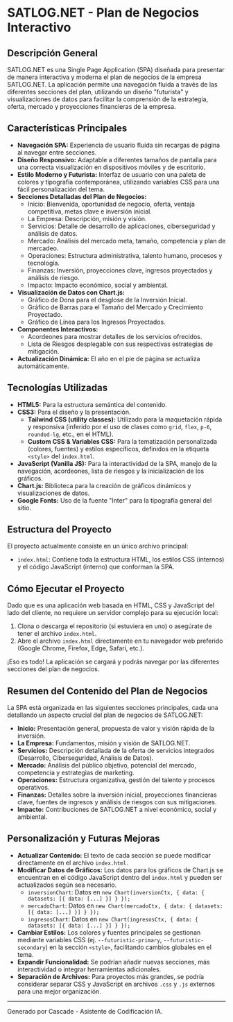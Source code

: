 # SATLOG.NET - Plan de Negocios Interactivo

## Descripción General

SATLOG.NET es una Single Page Application (SPA) diseñada para presentar de manera interactiva y moderna el plan de negocios de la empresa SATLOG.NET. La aplicación permite una navegación fluida a través de las diferentes secciones del plan, utilizando un diseño "futurista" y visualizaciones de datos para facilitar la comprensión de la estrategia, oferta, mercado y proyecciones financieras de la empresa.

## Características Principales

-   **Navegación SPA:** Experiencia de usuario fluida sin recargas de página al navegar entre secciones.
-   **Diseño Responsivo:** Adaptable a diferentes tamaños de pantalla para una correcta visualización en dispositivos móviles y de escritorio.
-   **Estilo Moderno y Futurista:** Interfaz de usuario con una paleta de colores y tipografía contemporánea, utilizando variables CSS para una fácil personalización del tema.
-   **Secciones Detalladas del Plan de Negocios:**
    -   Inicio: Bienvenida, oportunidad de negocio, oferta, ventaja competitiva, metas clave e inversión inicial.
    -   La Empresa: Descripción, misión y visión.
    -   Servicios: Detalle de desarrollo de aplicaciones, ciberseguridad y análisis de datos.
    -   Mercado: Análisis del mercado meta, tamaño, competencia y plan de mercadeo.
    -   Operaciones: Estructura administrativa, talento humano, procesos y tecnología.
    -   Finanzas: Inversión, proyecciones clave, ingresos proyectados y análisis de riesgo.
    -   Impacto: Impacto económico, social y ambiental.
-   **Visualización de Datos con Chart.js:**
    -   Gráfico de Dona para el desglose de la Inversión Inicial.
    -   Gráfico de Barras para el Tamaño del Mercado y Crecimiento Proyectado.
    -   Gráfico de Línea para los Ingresos Proyectados.
-   **Componentes Interactivos:**
    -   Acordeones para mostrar detalles de los servicios ofrecidos.
    -   Lista de Riesgos desplegable con sus respectivas estrategias de mitigación.
-   **Actualización Dinámica:** El año en el pie de página se actualiza automáticamente.

## Tecnologías Utilizadas

-   **HTML5:** Para la estructura semántica del contenido.
-   **CSS3:** Para el diseño y la presentación.
    -   **Tailwind CSS (utility classes):** Utilizado para la maquetación rápida y responsiva (inferido por el uso de clases como `grid`, `flex`, `p-6`, `rounded-lg`, etc., en el HTML).
    -   **Custom CSS & Variables CSS:** Para la tematización personalizada (colores, fuentes) y estilos específicos, definidos en la etiqueta `<style>` del `index.html`.
-   **JavaScript (Vanilla JS):** Para la interactividad de la SPA, manejo de la navegación, acordeones, lista de riesgos y la inicialización de los gráficos.
-   **Chart.js:** Biblioteca para la creación de gráficos dinámicos y visualizaciones de datos.
-   **Google Fonts:** Uso de la fuente "Inter" para la tipografía general del sitio.

## Estructura del Proyecto

El proyecto actualmente consiste en un único archivo principal:

-   `index.html`: Contiene toda la estructura HTML, los estilos CSS (internos) y el código JavaScript (interno) que conforman la SPA.

## Cómo Ejecutar el Proyecto

Dado que es una aplicación web basada en HTML, CSS y JavaScript del lado del cliente, no requiere un servidor complejo para su ejecución local:

1.  Clona o descarga el repositorio (si estuviera en uno) o asegúrate de tener el archivo `index.html`.
2.  Abre el archivo `index.html` directamente en tu navegador web preferido (Google Chrome, Firefox, Edge, Safari, etc.).

¡Eso es todo! La aplicación se cargará y podrás navegar por las diferentes secciones del plan de negocios.

## Resumen del Contenido del Plan de Negocios

La SPA está organizada en las siguientes secciones principales, cada una detallando un aspecto crucial del plan de negocios de SATLOG.NET:

-   **Inicio:** Presentación general, propuesta de valor y visión rápida de la inversión.
-   **La Empresa:** Fundamentos, misión y visión de SATLOG.NET.
-   **Servicios:** Descripción detallada de la oferta de servicios integrados (Desarrollo, Ciberseguridad, Análisis de Datos).
-   **Mercado:** Análisis del público objetivo, potencial del mercado, competencia y estrategias de marketing.
-   **Operaciones:** Estructura organizativa, gestión del talento y procesos operativos.
-   **Finanzas:** Detalles sobre la inversión inicial, proyecciones financieras clave, fuentes de ingresos y análisis de riesgos con sus mitigaciones.
-   **Impacto:** Contribuciones de SATLOG.NET a nivel económico, social y ambiental.

## Personalización y Futuras Mejoras

-   **Actualizar Contenido:** El texto de cada sección se puede modificar directamente en el archivo `index.html`.
-   **Modificar Datos de Gráficos:** Los datos para los gráficos de Chart.js se encuentran en el código JavaScript dentro del `index.html` y pueden ser actualizados según sea necesario.
    -   `inversionChart`: Datos en `new Chart(inversionCtx, { data: { datasets: [{ data: [...] }] } });`
    -   `mercadoChart`: Datos en `new Chart(mercadoCtx, { data: { datasets: [{ data: [...] }] } });`
    -   `ingresosChart`: Datos en `new Chart(ingresosCtx, { data: { datasets: [{ data: [...] }] } });`
-   **Cambiar Estilos:** Los colores y fuentes principales se gestionan mediante variables CSS (ej. `--futuristic-primary`, `--futuristic-secondary`) en la sección `<style>`, facilitando cambios globales en el tema.
-   **Expandir Funcionalidad:** Se podrían añadir nuevas secciones, más interactividad o integrar herramientas adicionales.
-   **Separación de Archivos:** Para proyectos más grandes, se podría considerar separar CSS y JavaScript en archivos `.css` y `.js` externos para una mejor organización.

---

Generado por Cascade - Asistente de Codificación IA.